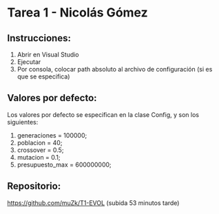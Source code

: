 # Tarea 1 - Nicolás Gómez

## Instrucciones:
1. Abrir en Visual Studio
2. Ejecutar
3. Por consola, colocar path absoluto al archivo de configuración (si es que se especifica)

## Valores por defecto:
Los valores por defecto se especifican en la clase Config, y son los siguientes:

1. generaciones = 100000;
2. poblacion = 40;
3. crossover = 0.5;
4. mutacion = 0.1;
5. presupuesto_max = 600000000;

## Repositorio:
https://github.com/muZk/T1-EVOL (subida 53 minutos tarde)